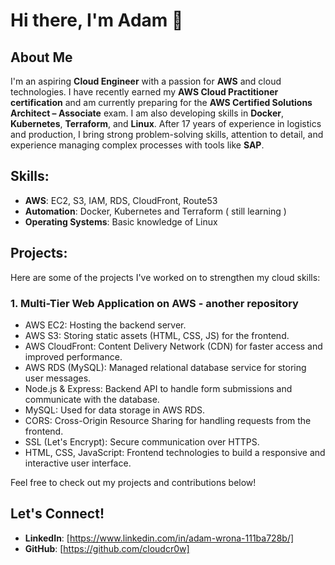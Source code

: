 # Hi there, I'm Adam 👋

## About Me
I'm an aspiring **Cloud Engineer** with a passion for **AWS** and cloud technologies. I have recently earned my **AWS Cloud Practitioner certification** and am currently preparing for the **AWS Certified Solutions Architect – Associate** exam. I am also developing skills in **Docker**, **Kubernetes**, **Terraform**, and **Linux**. After 17 years of experience in logistics and production, I bring strong problem-solving skills, attention to detail, and experience managing complex processes with tools like **SAP**.

## Skills:
- **AWS**: EC2, S3, IAM, RDS, CloudFront, Route53
- **Automation**: Docker, Kubernetes and Terraform ( still learning )
- **Operating Systems**: Basic knowledge of Linux

## Projects:
Here are some of the projects I've worked on to strengthen my cloud skills:

### 1. Multi-Tier Web Application on AWS - another repository 
- AWS EC2: Hosting the backend server.
- AWS S3: Storing static assets (HTML, CSS, JS) for the frontend.
- AWS CloudFront: Content Delivery Network (CDN) for faster access and improved performance.
- AWS RDS (MySQL): Managed relational database service for storing user messages.
- Node.js & Express: Backend API to handle form submissions and communicate with the database.
- MySQL: Used for data storage in AWS RDS.
- CORS: Cross-Origin Resource Sharing for handling requests from the frontend.
- SSL (Let's Encrypt): Secure communication over HTTPS.
- HTML, CSS, JavaScript: Frontend technologies to build a responsive and interactive user interface.



Feel free to check out my projects and contributions below!

## Let's Connect!
- **LinkedIn**: [https://www.linkedin.com/in/adam-wrona-111ba728b/]
- **GitHub**: [https://github.com/cloudcr0w]
